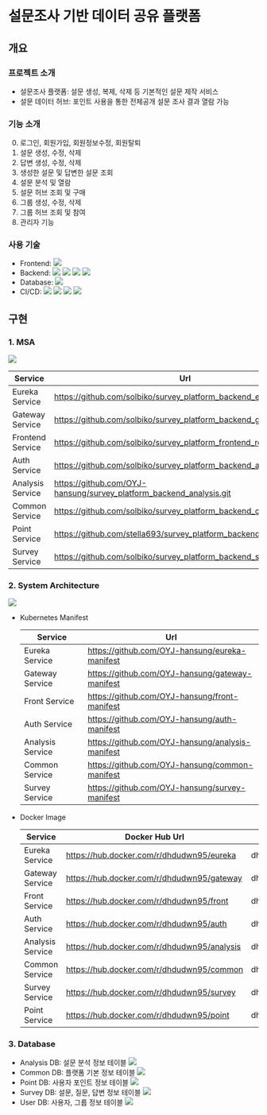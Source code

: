 # 설문조사 기반 데이터 공유 플랫폼
## 개요
### 프로젝트 소개
- 설문조사 플랫폼: 설문 생성, 복제, 삭제 등 기본적인 설문 제작 서비스
- 설문 데이터 허브: 포인트 사용을 통한 전체공개 설문 조사 결과 열람 가능
### 기능 소개
0. 로그인, 회원가입, 회원정보수정, 회원탈퇴
1. 설문 생성, 수정, 삭제
2. 답변 생성, 수정, 삭제
3. 생성한 설문 및 답변한 설문 조회
4. 설문 분석 및 열람
5. 설문 허브 조회 및 구매
6. 그룹 생성, 수정, 삭제
7. 그룹 허브 조회 및 참여 
8. 관리자 기능
### 사용 기술
- Frontend: 
![](https://img.shields.io/badge/React-61DAFB?style=flat-square&logo=react&logoColor=white)
- Backend: 
![](https://img.shields.io/badge/Java-007396?style=flat-square&logo=java&logoColor=white)
![](https://img.shields.io/badge/SpringBoot-6DB33F?style=flat-square&logo=springboot&logoColor=white)
![](https://img.shields.io/badge/ApacheKafka-231F20?style=flat-square&logo=apachekafka&logoColor=white)
![](https://img.shields.io/badge/KakaoiCloud-FFCD00?style=flat-square&logo=kakao&logoColor=white)
- Database:
![](https://img.shields.io/badge/MySQL-4479A1?style=flat-square&logo=mysql&logoColor=white)
- CI/CD:
![](https://img.shields.io/badge/Kubernetes-326CE5?style=flat-square&logo=kubernetes&logoColor=white)
![](https://img.shields.io/badge/Docker-2496ED?style=flat-square&logo=docker&logoColor=white)
![](https://img.shields.io/badge/Jenkins-D24939?style=flat-square&logo=jenkins&logoColor=white)
![](https://img.shields.io/badge/Argo-EF7B4D?style=flat-square&logo=argo&logoColor=white)
## 구현
### 1. MSA
![](readmeImg/msa.png)

|<center>Service</center>|<center>Url</center>|
|---|---|
|Eureka Service|https://github.com/solbiko/survey_platform_backend_eurekaserver.git|
|Gateway Service|https://github.com/solbiko/survey_platform_backend_gateway.git|
|Frontend Service|https://github.com/solbiko/survey_platform_frontend_react.git|
|Auth Service|https://github.com/solbiko/survey_platform_backend_auth.git|
|Analysis Service|https://github.com/OYJ-hansung/survey_platform_backend_analysis.git|
|Common Service|https://github.com/solbiko/survey_platform_backend_common.git|
|Point Service|https://github.com/stella693/survey_platform_backend_point.git|
|Survey Service|https://github.com/solbiko/survey_platform_backend_survey.git|
### 2. System Architecture
![](readmeImg/sa.png)
 - Kubernetes Manifest
  
    |<center>Service</center>|<center>Url</center>|
    |---|---|
    |Eureka Service|https://github.com/OYJ-hansung/eureka-manifest|
    |Gateway Service|https://github.com/OYJ-hansung/gateway-manifest|
    |Front Service|https://github.com/OYJ-hansung/front-manifest|
    |Auth Service|https://github.com/OYJ-hansung/auth-manifest|
    |Analysis Service|https://github.com/OYJ-hansung/analysis-manifest|
    |Common Service|https://github.com/OYJ-hansung/common-manifest|
    |Survey Service|https://github.com/OYJ-hansung/survey-manifest|

- Docker Image

  |<center>Service</center>|<center>Docker Hub Url</center>|<center>Docker Image</center>|
  |---|---|---|
  |Eureka Service|https://hub.docker.com/r/dhdudwn95/eureka|dhdudwn95/eureka:latest
  |Gateway Service|https://hub.docker.com/r/dhdudwn95/gateway|dhdudwn95/gateway:latest
  |Front Service|https://hub.docker.com/r/dhdudwn95/front|dhdudwn95/front:latest
  |Auth Service|https://hub.docker.com/r/dhdudwn95/auth|dhdudwn95/auth:latest
  |Analysis Service|https://hub.docker.com/r/dhdudwn95/analysis|dhdudwn95/analysis:latest
  |Common Service|https://hub.docker.com/r/dhdudwn95/common|dhdudwn95/common:latest
  |Survey Service|https://hub.docker.com/r/dhdudwn95/survey|dhdudwn95/survey:latest
  |Point Service|https://hub.docker.com/r/dhdudwn95/point|dhdudwn95/point:latest

### 3. Database
- Analysis DB: 설문 분석 정보 테이블
![](readmeImg/dbimg/analysis_db.png)
- Common DB: 플랫폼 기본 정보 테이블
![](readmeImg/dbimg/common_db.png)
- Point DB: 사용자 포인트 정보 테이블
![](readmeImg/dbimg/point_db.png)
- Survey DB: 설문, 질문, 답변 정보 테이블
![](readmeImg/dbimg/survey_db.png)
- User DB: 사용자, 그룹 정보 테이블
![](readmeImg/dbimg/user_db.png)
